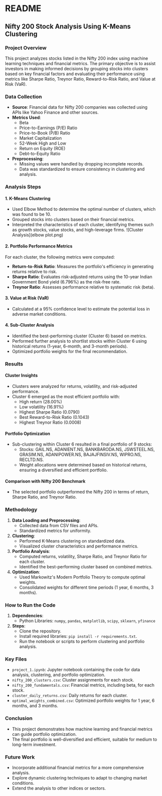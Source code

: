 # README

## **Nifty 200 Stock Analysis Using K-Means Clustering**

### **Project Overview**
This project analyzes stocks listed in the Nifty 200 index using machine learning techniques and financial metrics. The primary objective is to assist investors in making informed decisions by grouping stocks into clusters based on key financial factors and evaluating their performance using metrics like Sharpe Ratio, Treynor Ratio, Reward-to-Risk Ratio, and Value at Risk (VaR).

### **Data Collection**
- **Source**: Financial data for Nifty 200 companies was collected using APIs like Yahoo Finance and other sources.
- **Metrics Used**:
  - Beta
  - Price-to-Earnings (P/E) Ratio
  - Price-to-Book (P/B) Ratio
  - Market Capitalization
  - 52-Week High and Low
  - Return on Equity (ROE)
  - Debt-to-Equity Ratio
- **Preprocessing**:
  - Missing values were handled by dropping incomplete records.
  - Data was standardized to ensure consistency in clustering and analysis.

### **Analysis Steps**

#### **1. K-Means Clustering**
- Used Elbow Method to determine the optimal number of clusters, which was found to be 10.
- Grouped stocks into clusters based on their financial metrics.
- Interpreted the characteristics of each cluster, identifying themes such as growth stocks, value stocks, and high-leverage firms.
  ![Cluster Analysis](elbow plot.png)


#### **2. Portfolio Performance Metrics**
For each cluster, the following metrics were computed:
- **Return-to-Risk Ratio**: Measures the portfolio's efficiency in generating returns relative to risk.
- **Sharpe Ratio**: Evaluates risk-adjusted returns using the 10-year Indian Government Bond yield (6.796%) as the risk-free rate.
- **Treynor Ratio**: Assesses performance relative to systematic risk (beta).

#### **3. Value at Risk (VaR)**
- Calculated at a 95% confidence level to estimate the potential loss in adverse market conditions.

#### **4. Sub-Cluster Analysis**
- Identified the best-performing cluster (Cluster 6) based on metrics.
- Performed further analysis to shortlist stocks within Cluster 6 using historical returns (1-year, 6-month, and 3-month periods).
- Optimized portfolio weights for the final recommendation.

### **Results**
#### **Cluster Insights**
- Clusters were analyzed for returns, volatility, and risk-adjusted performance.
- Cluster 6 emerged as the most efficient portfolio with:
  - High return (28.00%)
  - Low volatility (16.91%)
  - Highest Sharpe Ratio (0.0790)
  - Best Reward-to-Risk Ratio (0.1043)
  - Highest Treynor Ratio (0.0008)

#### **Portfolio Optimization**
- Sub-clustering within Cluster 6 resulted in a final portfolio of 9 stocks:
  - Stocks: GAIL.NS, ADANIENT.NS, BANKBARODA.NS, JSWSTEEL.NS, GRASIM.NS, ADANIPOWER.NS, BAJAJFINSIV.NS, WIPRO.NS, RECLTD.NS.
  - Weight allocations were determined based on historical returns, ensuring a diversified and efficient portfolio.

#### **Comparison with Nifty 200 Benchmark**
- The selected portfolio outperformed the Nifty 200 in terms of return, Sharpe Ratio, and Treynor Ratio.

### **Methodology**
1. **Data Loading and Preprocessing**:
   - Collected data from CSV files and APIs.
   - Standardized metrics for uniformity.
2. **Clustering**:
   - Performed K-Means clustering on standardized data.
   - Visualized cluster characteristics and performance metrics.
3. **Portfolio Analysis**:
   - Computed returns, volatility, Sharpe Ratio, and Treynor Ratio for each cluster.
   - Identified the best-performing cluster based on combined metrics.
4. **Optimization**:
   - Used Markowitz's Modern Portfolio Theory to compute optimal weights.
   - Consolidated weights for different time periods (1 year, 6 months, 3 months).

### **How to Run the Code**
1. **Dependencies**:
   - Python Libraries: `numpy`, `pandas`, `matplotlib`, `scipy`, `sklearn`, `yfinance`
2. **Steps**:
   - Clone the repository.
   - Install required libraries: `pip install -r requirements.txt`.
   - Run the notebook or scripts to perform clustering and portfolio analysis.

### **Key Files**
- `project_1.ipynb`: Jupyter notebook containing the code for data analysis, clustering, and portfolio optimization.
- `nifty_200_clusters.csv`: Cluster assignments for each stock.
- `nifty_200_fundamentals.csv`: Financial metrics, including beta, for each stock.
- `cluster_daily_returns.csv`: Daily returns for each cluster.
- `optimal_weights_combined.csv`: Optimized portfolio weights for 1 year, 6 months, and 3 months.

### **Conclusion**
- This project demonstrates how machine learning and financial metrics can guide portfolio optimization.
- The final portfolio is well-diversified and efficient, suitable for medium to long-term investment.

### **Future Work**
- Incorporate additional financial metrics for a more comprehensive analysis.
- Explore dynamic clustering techniques to adapt to changing market conditions.
- Extend the analysis to other indices or sectors.

